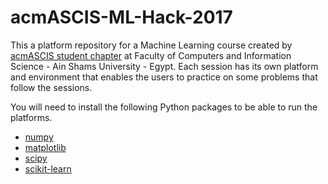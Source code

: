 # acmASCIS-ML-Hack-2017

This a platform repository for a Machine Learning course created by [acmASCIS student chapter](http://www.acmascis.org/) at Faculty of Computers and Information Science - Ain Shams University - Egypt.
Each session has its own platform and environment that enables the users to practice on some problems that follow the sessions.

You will need to install the following Python packages to be able to run the platforms.


- [numpy](http://www.numpy.org/)
- [matplotlib](http://matplotlib.org/)
- [scipy](http://www.scipy.org/)
- [scikit-learn](http://scikit-learn.org/stable/)

